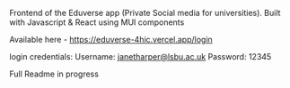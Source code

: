 Frontend of the Eduverse app (Private Social media for universities). Built with Javascript & React using MUI components

Available here - https://eduverse-4hic.vercel.app/login

login credentials: Username: janetharper@lsbu.ac.uk Password: 12345

Full Readme in progress
